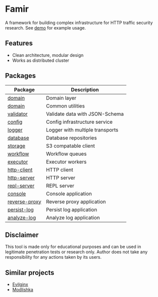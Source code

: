 # Famir

A framework for building complex infrastructure for HTTP traffic security research.
See [demo](https://github.com/bitnoize/famir-demo) for example usage.

Features
--------

- Clean architecture, modular design
- Works as distributed cluster

Packages
--------

| Package | Description |
| --- | --- |
| [domain](packages/domain) | Domain layer |
| [domain](packages/common) | Common utilities |
| [validator](packages/validator) | Validate data with JSON-Schema |
| [config](packages/config) | Config infrastructure service |
| [logger](packages/logger) | Logger with multiple transports |
| [database](packages/database) | Database repositories |
| [storage](packages/storage) | S3 compatable client |
| [workflow](packages/workflow) | Workflow queues |
| [executor](packages/executor) | Executor workers |
| [http-client](packages/http-client) | HTTP client |
| [http-server](packages/http-server) | HTTP server |
| [repl-server](packages/repl-server) | REPL server |
| [console](packages/console) | Console application |
| [reverse-proxy](packages/reverse-proxy) | Reverse proxy application |
| [persist-log](packages/persist-log) | Persist log application |
| [analyze-log](packages/analyze-log) | Analyze log application |


Disclaimer
----------

This tool is made only for educational purposes and can be used in legitimate penetration tests or research only.
Author does not take any responsibility for any actions taken by its users.

Similar projects
----------------

- [Evilginx](https://github.com/kgretzky/evilginx2)
- [Modlishka](https://github.com/drk1wi/Modlishka)

